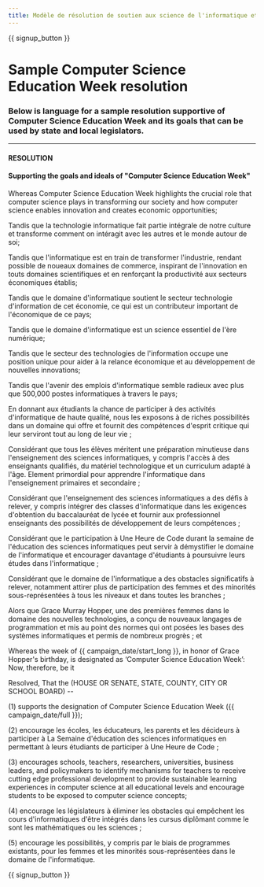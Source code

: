 ```yaml
---
title: Modèle de résolution de soutien aux science de l'informatique et Une Heure de Code
---
```


{{ signup_button }}

# Sample Computer Science Education Week resolution

### Below is language for a sample resolution supportive of Computer Science Education Week and its goals that can be used by state and local legislators.

* * *

#### **RESOLUTION**  


#### Supporting the goals and ideals of "Computer Science Education Week"

Whereas Computer Science Education Week highlights the crucial role that computer science plays in transforming our society and how computer science enables innovation and creates economic opportunities;

Tandis que la technologie informatique fait partie intégrale de notre culture et transforme comment on intéragit avec les autres et le monde autour de soi;

Tandis que l'informatique est en train de transformer l'industrie, rendant possible de noueaux domaines de commerce, inspirant de l'innovation en touts domaines scientifiques et en renforçant la productivité aux secteurs économiques établis;

Tandis que le domaine d'informatique soutient le secteur technologie d'information de cet économie, ce qui est un contributeur important de l'économique de ce pays;

Tandis que le domaine d'informatique est un science essentiel de l'ère numérique;

Tandis que le secteur des technologies de l'information occupe une position unique pour aider à la relance économique et au développement de nouvelles innovations;

Tandis que l'avenir des emplois d'informatique semble radieux avec plus que 500,000 postes informatiques à travers le pays;

En donnant aux étudiants la chance de participer à des activités d'informatique de haute qualité, nous les exposons à de riches possibilités dans un domaine qui offre et fournit des compétences d'esprit critique qui leur serviront tout au long de leur vie ;

Considérant que tous les élèves méritent une préparation minutieuse dans l'enseignement des sciences informatiques, y compris l'accès à des enseignants qualifiés, du matériel technologique et un curriculum adapté à l'âge. Element primordial pour apprendre l'informatique dans l'enseignement primaires et secondaire ;

Considérant que l'enseignement des sciences informatiques a des défis à relever, y compris intégrer des classes d'informatique dans les exigences d'obtention du baccalauréat de lycée et fournir aux professionnel enseignants des possibilités de développement de leurs compétences ;

Considérant que le participation à Une Heure de Code durant la semaine de l'éducation des sciences informatiques peut servir à démystifier le domaine de l'informatique et encourager davantage d'étudiants à poursuivre leurs études dans l'informatique ;

Considérant que le domaine de l'informatique a des obstacles significatifs à relever, notamment attirer plus de participation des femmes et des minorités sous-représentées à tous les niveaux et dans toutes les branches ;

Alors que Grace Murray Hopper, une des premières femmes dans le domaine des nouvelles technologies, a conçu de nouveaux langages de programmation et mis au point des normes qui ont posées les bases des systèmes informatiques et permis de nombreux progrès ; et

Whereas the week of {{ campaign_date/start_long }}, in honor of Grace Hopper's birthday, is designated as ‘Computer Science Education Week’: Now, therefore, be it <br />

Resolved, That the (HOUSE OR SENATE, STATE, COUNTY, CITY OR SCHOOL BOARD) --

(1) supports the designation of Computer Science Education Week ({{ campaign_date/full }});

(2) encourage les écoles, les éducateurs, les parents et les décideurs à participer à La Semaine d'éducation des sciences informatiques en permettant à leurs étudiants de participer à Une Heure de Code ;

(3) encourages schools, teachers, researchers, universities, business leaders, and policymakers to identify mechanisms for teachers to receive cutting edge professional development to provide sustainable learning experiences in computer science at all educational levels and encourage students to be exposed to computer science concepts;

(4) encourage les législateurs à éliminer les obstacles qui empêchent les cours d'informatiques d'être intégrés dans les cursus diplômant comme le sont les mathématiques ou les sciences ;

(5) encourage les possibilités, y compris par le biais de programmes existants, pour les femmes et les minorités sous-représentées dans le domaine de l'informatique.

{{ signup_button }}